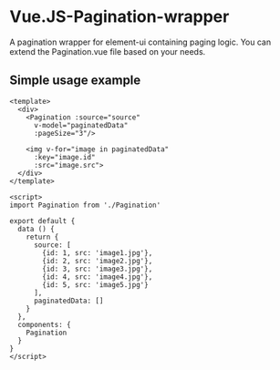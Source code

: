 # Vue.JS-Pagination-wrapper
A pagination wrapper for element-ui containing paging logic. You can extend the Pagination.vue file based on your needs.

## Simple usage example
```
<template>
  <div>
    <Pagination :source="source"
      v-model="paginatedData"
      :pageSize="3"/>
      
    <img v-for="image in paginatedData"
      :key="image.id"
      :src="image.src">
  </div>
</template>

<script>
import Pagination from './Pagination'

export default {
  data () {
    return {
      source: [
        {id: 1, src: 'image1.jpg'},
        {id: 2, src: 'image2.jpg'},
        {id: 3, src: 'image3.jpg'},
        {id: 4, src: 'image4.jpg'},
        {id: 5, src: 'image5.jpg'}
      ],
      paginatedData: []
    }
  },
  components: {
    Pagination
  }
}
</script>
```
